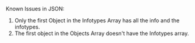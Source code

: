
Known Issues in JSON:

1. Only the first Object in the Infotypes Array has all the info and the infotypes.
2. The first object in the Objects Array doesn't have the Infotypes array.